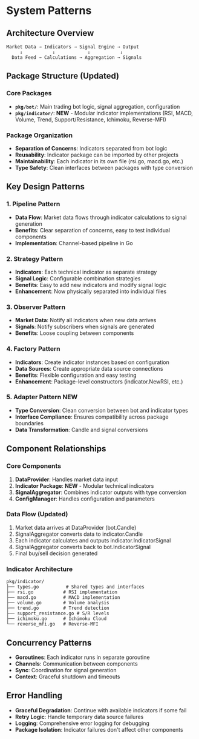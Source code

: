 # System Patterns

## Architecture Overview
```
Market Data → Indicators → Signal Engine → Output
     ↓           ↓            ↓           ↓
  Data Feed → Calculations → Aggregation → Signals
```

## Package Structure (Updated)

### Core Packages
- **`pkg/bot/`**: Main trading bot logic, signal aggregation, configuration
- **`pkg/indicator/`**: **NEW** - Modular indicator implementations (RSI, MACD, Volume, Trend, Support/Resistance, Ichimoku, Reverse-MFI)

### Package Organization
- **Separation of Concerns**: Indicators separated from bot logic
- **Reusability**: Indicator package can be imported by other projects
- **Maintainability**: Each indicator in its own file (rsi.go, macd.go, etc.)
- **Type Safety**: Clean interfaces between packages with type conversion

## Key Design Patterns

### 1. Pipeline Pattern
- **Data Flow**: Market data flows through indicator calculations to signal generation
- **Benefits**: Clear separation of concerns, easy to test individual components
- **Implementation**: Channel-based pipeline in Go

### 2. Strategy Pattern
- **Indicators**: Each technical indicator as separate strategy
- **Signal Logic**: Configurable combination strategies
- **Benefits**: Easy to add new indicators and modify signal logic
- **Enhancement**: Now physically separated into individual files

### 3. Observer Pattern
- **Market Data**: Notify all indicators when new data arrives
- **Signals**: Notify subscribers when signals are generated
- **Benefits**: Loose coupling between components

### 4. Factory Pattern
- **Indicators**: Create indicator instances based on configuration
- **Data Sources**: Create appropriate data source connections
- **Benefits**: Flexible configuration and easy testing
- **Enhancement**: Package-level constructors (indicator.NewRSI, etc.)

### 5. Adapter Pattern **NEW**
- **Type Conversion**: Clean conversion between bot and indicator types
- **Interface Compliance**: Ensures compatibility across package boundaries
- **Data Transformation**: Candle and signal conversions

## Component Relationships

### Core Components
1. **DataProvider**: Handles market data input
2. **Indicator Package**: **NEW** - Modular technical indicators
3. **SignalAggregator**: Combines indicator outputs with type conversion
4. **ConfigManager**: Handles configuration and parameters

### Data Flow (Updated)
1. Market data arrives at DataProvider (bot.Candle)
2. SignalAggregator converts data to indicator.Candle
3. Each indicator calculates and outputs indicator.IndicatorSignal
4. SignalAggregator converts back to bot.IndicatorSignal
5. Final buy/sell decision generated

### Indicator Architecture
```
pkg/indicator/
├── types.go          # Shared types and interfaces
├── rsi.go           # RSI implementation
├── macd.go          # MACD implementation  
├── volume.go        # Volume analysis
├── trend.go         # Trend detection
├── support_resistance.go # S/R levels
├── ichimoku.go      # Ichimoku Cloud
└── reverse_mfi.go   # Reverse-MFI
```

## Concurrency Patterns
- **Goroutines**: Each indicator runs in separate goroutine
- **Channels**: Communication between components
- **Sync**: Coordination for signal generation
- **Context**: Graceful shutdown and timeouts

## Error Handling
- **Graceful Degradation**: Continue with available indicators if some fail
- **Retry Logic**: Handle temporary data source failures
- **Logging**: Comprehensive error logging for debugging
- **Package Isolation**: Indicator failures don't affect other components 